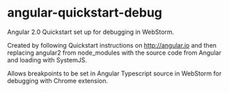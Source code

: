 # angular-quickstart-debug
Angular 2.0 Quickstart set up for debugging in WebStorm.

Created by following Quickstart instructions on http://angular.io and then replacing angular2 from node_modules with the source code from Angular and loading with SystemJS.

Allows breakpoints to be set in Angular Typescript source in WebStorm for debugging with Chrome extension.
